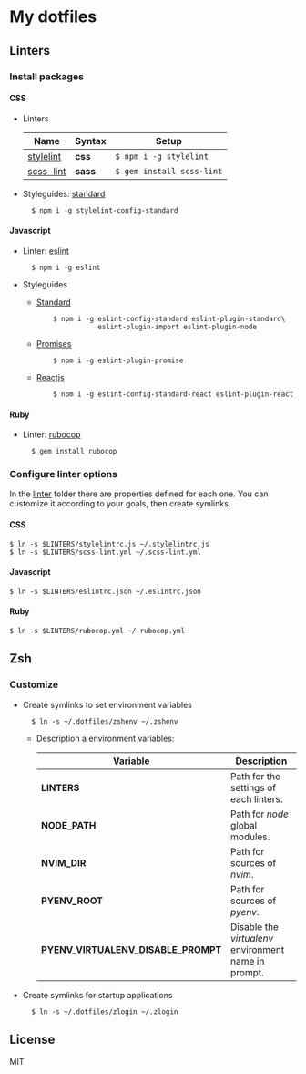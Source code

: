My dotfiles
===========

Linters
-------

### Install packages

#### CSS ####

* Linters

    | Name                                              | Syntax     | Setup                     |
    |---------------------------------------------------|------------|---------------------------|
    | [stylelint](https://stylelint.io)                 | __css__    | `$ npm i -g stylelint   ` |
    | [scss-lint](https://github.com/brigade/scss-lint) | __sass__   | `$ gem install scss-lint` |

* Styleguides: [standard](https://github.com/stylelint/stylelint-config-standard)

        $ npm i -g stylelint-config-standard

#### Javascript

* Linter: [eslint](http://eslint.org/)

        $ npm i -g eslint

* Styleguides

  * [Standard](https://standardjs.com)

            $ npm i -g eslint-config-standard eslint-plugin-standard\
                       eslint-plugin-import eslint-plugin-node

  * [Promises](https://github.com/xjamundx/eslint-plugin-promise)

            $ npm i -g eslint-plugin-promise

  * [Reactjs](https://github.com/yannickcr/eslint-plugin-react)

            $ npm i -g eslint-config-standard-react eslint-plugin-react

#### Ruby

* Linter: [rubocop](http://rubocop.readthedocs.io)

        $ gem install rubocop

### Configure linter options

In the [linter](./linters) folder there are properties defined for each one. You can customize it according to your goals, then create symlinks.

#### CSS

    $ ln -s $LINTERS/stylelintrc.js ~/.stylelintrc.js
    $ ln -s $LINTERS/scss-lint.yml ~/.scss-lint.yml

#### Javascript

    $ ln -s $LINTERS/eslintrc.json ~/.eslintrc.json

#### Ruby

    $ ln -s $LINTERS/rubocop.yml ~/.rubocop.yml

Zsh
---

### Customize

* Create symlinks to set environment variables

        $ ln -s ~/.dotfiles/zshenv ~/.zshenv

  * Description a environment variables:
  
    | Variable                            | Description                                          |
    |-------------------------------------|------------------------------------------------------|
    | __LINTERS__                         | Path for the settings of each linters.               |
    | __NODE_PATH__                       | Path for _node_ global modules.                      |
    | __NVIM_DIR__                        | Path for sources of _nvim_.                          |
    | __PYENV_ROOT__                      | Path for sources of _pyenv_.                         |
    | __PYENV_VIRTUALENV_DISABLE_PROMPT__ | Disable the _virtualenv_ environment name in prompt. |

* Create symlinks for startup applications

        $ ln -s ~/.dotfiles/zlogin ~/.zlogin

License
-------

MIT
